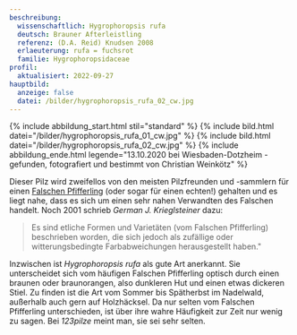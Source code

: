 ```yaml
---
beschreibung:
  wissenschaftlich: Hygrophoropsis rufa
  deutsch: Brauner Afterleistling
  referenz: (D.A. Reid) Knudsen 2008
  erlaeuterung: rufa = fuchsrot
  familie: Hygrophoropsidaceae
profil:
  aktualisiert: 2022-09-27
hauptbild:
  anzeige: false
  datei: /bilder/hygrophoropsis_rufa_02_cw.jpg
---
```

{% include abbildung_start.html stil="standard" %}
{% include bild.html datei="/bilder/hygrophoropsis_rufa_01_cw.jpg" %}
{% include bild.html datei="/bilder/hygrophoropsis_rufa_02_cw.jpg" %}
{% include abbildung_ende.html legende="13.10.2020 bei Wiesbaden-Dotzheim - gefunden, fotografiert und bestimmt von Christian Weinkötz" %}

Dieser Pilz wird zweifellos von den meisten Pilzfreunden und -sammlern für einen [Falschen Pfifferling](/pilze/hygrophoropsis-aurantiaca-falscher-pfifferling) (oder sogar für einen echten!) gehalten und es liegt nahe, dass es sich um einen sehr nahen Verwandten des Falschen handelt. Noch 2001 schrieb *German J. Krieglsteiner* dazu:

> Es sind etliche Formen und Varietäten (vom Falschen Pfifferling) beschrieben worden, die sich jedoch als zufällige oder witterungsbedingte Farbabweichungen herausgestellt haben."

Inzwischen ist *Hygrophoropsis rufa* als gute Art anerkannt. Sie unterscheidet sich vom häufigen Falschen Pfifferling optisch durch einen braunen oder braunorangen, also dunkleren Hut  und einen etwas dickeren Stiel. Zu finden ist die Art vom Sommer bis Spätherbst im Nadelwald, außerhalb auch gern auf Holzhäcksel. Da nur selten vom Falschen Pfifferling unterschieden, ist über ihre wahre Häufigkeit zur Zeit nur wenig zu sagen. Bei *123pilze* meint man, sie sei sehr selten.